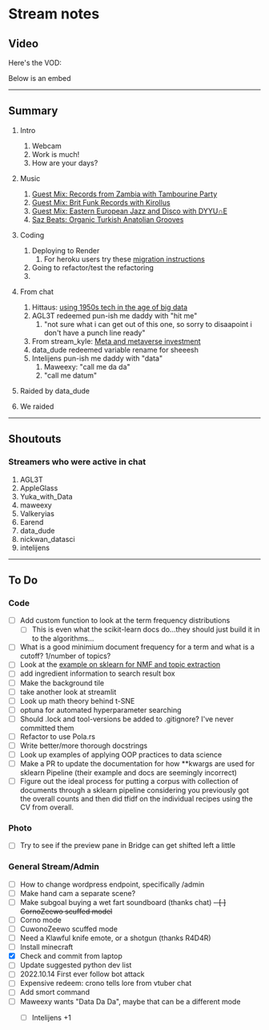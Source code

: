 # Stream notes

## Video

Here's the VOD:

Below is an embed

---

## Summary

1. Intro
   1. Webcam
   2. Work is much!
   3. How are your days?
2. Music
   1. [Guest Mix: Records from Zambia with Tambourine Party](https://youtu.be/0c78rU9KTH0)
   2. [Guest Mix: Brit Funk Records with Kirollus](https://youtu.be/k4hYHVb0qsM)
   3. [Guest Mix: Eastern European Jazz and Disco with DYYU∩E](https://youtu.be/FCpsbpIs3wU)
   4. [Saz Beats: Organic Turkish Anatolian Grooves](https://youtu.be/lEi7Q25zMAQ)


3. Coding
   1. Deploying to Render
      1. For heroku users try these [migration instructions](https://render.com/docs/migrate-from-heroku)
   2. Going to refactor/test the refactoring
   3. 
4. From chat
   1. Hittaus: [using 1950s tech in the age of big data](https://betterprogramming.pub/using-aws-and-hyperscan-to-match-regular-expressions-on-100gb-of-text-4d87a62141ee)
   2. AGL3T redeemed pun-ish me daddy with "hit me"
      1. "not sure what i can get out of this one, so sorry to disaapoint i don't have a punch line ready"
   3. From stream_kyle: [Meta and metaverse investment](https://www.businessinsider.com/meta-lost-15-billion-building-the-metaverse-reality-labs-money-2022-10?international=true&r=US&IR=T)
   4. data_dude redeemed variable rename for sheeesh
   5. Intelijens pun-ish me daddy with "data"
      1. Maweexy: "call me da da"
      2. "call me datum"
5. Raided by data_dude
6. We raided
---

## Shoutouts

### Streamers who were active in chat

1. AGL3T
2. AppleGlass
3. Yuka_with_Data
4. maweexy
5. Valkeryias
6. Earend
7. data_dude
8. nickwan_datasci
9. intelijens
---

## To Do

### Code

- [ ] Add custom function to look at the term frequency distributions
  - [ ] This is even what the scikit-learn docs do...they should just build it in to the algorithms...
- [ ] What is a good minimium document frequency for a term and what is a cutoff? 1/number of topics?
- [ ] Look at the [example on sklearn for NMF and topic extraction](https://scikit-learn.org/stable/auto_examples/applications/plot_topics_extraction_with_nmf_lda.html#sphx-glr-auto-examples-applications-plot-topics-extraction-with-nmf-lda-py)
- [ ] add ingredient information to search result box
- [ ] Make the background tile
- [ ] take another look at streamlit
- [ ] Look up math theory behind t-SNE
- [ ] optuna for automated hyperparameter searching
- [ ] Should .lock and tool-versions be added to .gitignore? I've never committed them
- [ ] Refactor to use Pola.rs
- [ ] Write better/more thorough docstrings
- [ ] Look up examples of applying OOP practices to data science
- [ ] Make a PR to update the documentation for how **kwargs are used for sklearn Pipeline (their example and docs are seemingly incorrect)
- [ ] Figure out the ideal process for putting a corpus with collection of documents through a sklearn pipeline considering you previously got the overall counts and then did tfidf on the individual recipes using the CV from overall.

### Photo

- [ ] Try to see if the preview pane in Bridge can get shifted left a little

### General Stream/Admin

- [ ] How to change wordpress endpoint, specifically /admin
- [ ] Make hand cam a separate scene?
- [ ] Make subgoal buying a wet fart soundboard (thanks chat)
~~- [ ] CornoZeewo scuffed model~~
- [ ] Corno mode
- [ ] CuwonoZeewo scuffed mode
- [ ] Need a Klawful knife emote, or a shotgun (thanks R4D4R)
- [ ] Install minecraft
- [X] Check and commit from laptop
- [ ] Update suggested python dev list
- [ ] 2022.10.14 First ever follow bot attack
- [ ] Expensive redeem: crono tells lore from vtuber chat
- [ ] Add smort command
- [ ] Maweexy wants "Data Da Da", maybe that can be a different mode
  - [ ] Intelijens +1
  